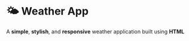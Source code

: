 #  🌤️ Weather App
A **simple**, **stylish**, and **responsive** weather application built using **HTML**


